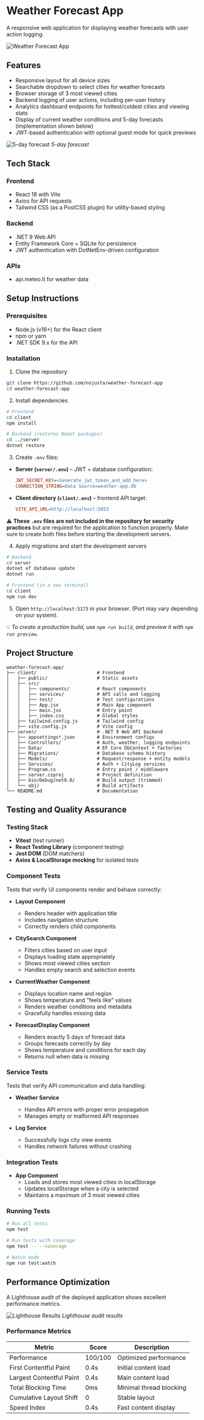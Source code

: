 # Weather Forecast App

A responsive web application for displaying weather forecasts with user action logging.

![Weather Forecast App](client/src/assets/FrontPage.png)

## Features

- Responsive layout for all device sizes
- Searchable dropdown to select cities for weather forecasts
- Browser storage of 3 most viewed cities
- Backend logging of user actions, including per-user history
- Analytics dashboard endpoints for hottest/coldest cities and viewing stats
- Display of current weather conditions and 5-day forecasts (implementation shown below)
- JWT-based authentication with optional guest mode for quick previews

![5-day forecast](client/src/assets/5DayForecast.png)
_5-day forecast_

## Tech Stack

### Frontend

- React 18 with Vite
- Axios for API requests
- Tailwind CSS (as a PostCSS plugin) for utility-based styling

### Backend

- .NET 9 Web API
- Entity Framework Core + SQLite for persistence
- JWT authentication with DotNetEnv-driven configuration

### APIs

- api.meteo.lt for weather data

## Setup Instructions

### Prerequisites

- Node.js (v16+) for the React client
- npm or yarn
- .NET SDK 9.x for the API

### Installation

1. Clone the repository

```bash
git clone https://github.com/nojusta/weather-forecast-app
cd weather-forecast-app
```

2. Install dependencies

```bash
# Frontend
cd client
npm install

# Backend (restores NuGet packages)
cd ../server
dotnet restore
```

3. Create `.env` files:

- **Server (`server/.env`)** – JWT + database configuration:

  ```ini
  JWT_SECRET_KEY=<Generate_jwt_token_and_add_here>
  CONNECTION_STRING=Data Source=weather-app.db
  ```

- **Client directory (`client/.env`)** – frontend API target:
  ```ini
  VITE_API_URL=http://localhost:5053
  ```

⚠️ **These `.env` files are not included in the repository for security practices** but are required for the application to function properly. Make sure to create both files before starting the development servers.

4. Apply migrations and start the development servers

```bash
# Backend
cd server
dotnet ef database update
dotnet run

# Frontend (in a new terminal)
cd client
npm run dev
```

5. Open `http://localhost:5173` in your browser. (Port may vary depending on your system).

💡 _To create a production build, use `npm run build`, and preview it with `npm run preview`._

## Project Structure

```
weather-forecast-app/
├── client/                      # Frontend
│   ├── public/                  # Static assets
│   ├── src/
│   │   ├── components/          # React components
│   │   ├── services/            # API calls and logging
│   │   ├── test/                # Test configurations
│   │   ├── App.jsx              # Main App component
│   │   ├── main.jsx             # Entry point
│   │   ├── index.css            # Global styles
│   ├── tailwind.config.js       # Tailwind config
│   ├── vite.config.js           # Vite config
├── server/                      # .NET 9 Web API backend
│   ├── appsettings*.json        # Environment configs
│   ├── Controllers/             # Auth, weather, logging endpoints
│   ├── Data/                    # EF Core DbContext + factories
│   ├── Migrations/              # Database schema history
│   ├── Models/                  # Request/response + entity models
│   ├── Services/                # Auth + CityLog services
│   ├── Program.cs               # Entry point / middleware
│   ├── server.csproj            # Project definition
│   ├── bin/Debug/net9.0/        # Build output (trimmed)
│   └── obj/                     # Build artifacts
└── README.md                    # Documentation
```

## Testing and Quality Assurance

### Testing Stack

- **Vitest** (test runner)
- **React Testing Library** (component testing)
- **Jest DOM** (DOM matchers)
- **Axios & LocalStorage mocking** for isolated tests

### Component Tests

Tests that verify UI components render and behave correctly:

- **Layout Component**

  - Renders header with application title
  - Includes navigation structure
  - Correctly renders child components

- **CitySearch Component**

  - Filters cities based on user input
  - Displays loading state appropriately
  - Shows most viewed cities section
  - Handles empty search and selection events

- **CurrentWeather Component**

  - Displays location name and region
  - Shows temperature and "feels like" values
  - Renders weather conditions and metadata
  - Gracefully handles missing data

- **ForecastDisplay Component**
  - Renders exactly 5 days of forecast data
  - Groups forecasts correctly by day
  - Shows temperature and conditions for each day
  - Returns null when data is missing

### Service Tests

Tests that verify API communication and data handling:

- **Weather Service**

  - Handles API errors with proper error propagation
  - Manages empty or malformed API responses

- **Log Service**
  - Successfully logs city view events
  - Handles network failures without crashing

### Integration Tests

- **App Component**
  - Loads and stores most viewed cities in localStorage
  - Updates localStorage when a city is selected
  - Maintains a maximum of 3 most viewed cities

### Running Tests

```bash
# Run all tests
npm test

# Run tests with coverage
npm test -- --coverage

# Watch mode
npm run test:watch
```

## Performance Optimization

A Lighthouse audit of the deployed application shows excellent performance metrics.

![Lighthouse Results](client/src/assets/LightHouseResults.png)
_Lighthouse audit results_

### Performance Metrics

| Metric                   | Score   | Description             |
| ------------------------ | ------- | ----------------------- |
| Performance              | 100/100 | Optimized performance   |
| First Contentful Paint   | 0.4s    | Initial content load    |
| Largest Contentful Paint | 0.4s    | Main content load       |
| Total Blocking Time      | 0ms     | Minimal thread blocking |
| Cumulative Layout Shift  | 0       | Stable layout           |
| Speed Index              | 0.4s    | Fast content display    |
